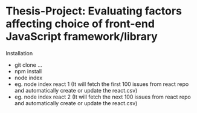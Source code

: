 # Thesis-Project: Evaluating factors affecting choice of front-end JavaScript framework/library

Installation
- git clone ...
- npm install
- node index <Framework Name> <Page Number>
- eg. node index react 1 (It will fetch the first 100 issues from react repo and automatically create or update the react.csv)
- eg. node index react 2 (It will fetch the next 100 issues from react repo and automatically create or update the react.csv)
